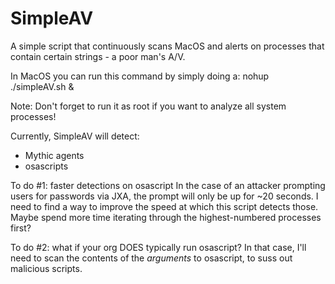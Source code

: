 # SimpleAV
A simple script that continuously scans MacOS and alerts on processes that contain certain strings - a poor man's A/V.

In MacOS you can run this command by simply doing a:
nohup ./simpleAV.sh &

Note: Don't forget to run it as root if you want to analyze all system processes!

Currently, SimpleAV will detect:
- Mythic agents
- osascripts

To do #1: faster detections on osascript
In the case of an attacker prompting users for passwords via JXA, the prompt will only be up for ~20 seconds.  I need to find a way to improve the speed at which this script detects those.  Maybe spend more time iterating through the highest-numbered processes first?

To do #2: what if your org DOES typically run osascript? 
In that case, I'll need to scan the contents of the *arguments* to osascript, to suss out malicious scripts.

